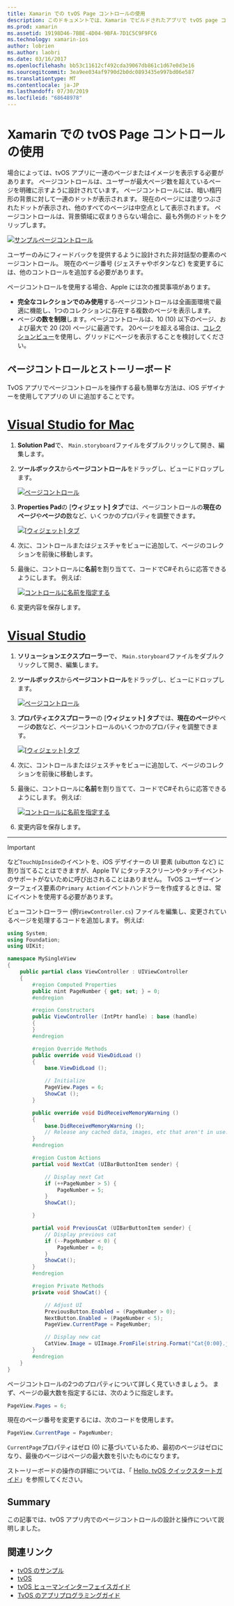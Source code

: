 ```yaml
---
title: Xamarin での tvOS Page コントロールの使用
description: このドキュメントでは、Xamarin でビルドされたアプリで tvOS page コントロールを操作する方法について説明します。 ページコントロールの概要を説明し、ストーリーボードで設定する方法について説明し、ページ変更イベントに応答する方法について説明します。
ms.prod: xamarin
ms.assetid: 19198D46-7BBE-4D04-9BFA-7D1C5C9F9FC6
ms.technology: xamarin-ios
author: lobrien
ms.author: laobri
ms.date: 03/16/2017
ms.openlocfilehash: bb53c11612cf492cda39067db861c1d67e0d3e16
ms.sourcegitcommit: 3ea9ee034af9790d2b0dc0893435e997bd06e587
ms.translationtype: MT
ms.contentlocale: ja-JP
ms.lasthandoff: 07/30/2019
ms.locfileid: "68648978"
---
```

# <a name="working-with-tvos-page-controls-in-xamarin"></a>Xamarin での tvOS Page コントロールの使用

場合によっては、tvOS アプリに一連のページまたはイメージを表示する必要があります。 ページコントロールは、ユーザーが最大ページ数を超えているページを明確に示すように設計されています。 ページコントロールには、暗い楕円形の背景に対して一連のドットが表示されます。 現在のページには塗りつぶされたドットが表示され、他のすべてのページは中空点として表示されます。 ページコントロールは、背景領域に収まりきらない場合に、最も外側のドットをクリップします。

[![](page-controls-images/page01.png "サンプルページコントロール")](page-controls-images/page01.png#lightbox)

ユーザーのみにフィードバックを提供するように設計された非対話型の要素のページコントロール。 現在のページ番号 (ジェスチャやボタンなど) を変更するには、他のコントロールを追加する必要があります。

ページコントロールを使用する場合、Apple には次の推奨事項があります。

- **完全なコレクションでのみ使用**する-ページコントロールは全画面環境で最適に機能し、1つのコレクションに存在する複数のページを表示します。
- ページ**の数を制限**します。ページコントロールは、10 (10) 以下のページ、および最大で 20 (20) ページに最適です。 20ページを超える場合は、[コレクションビュー](~/ios/tvos/user-interface/collection-views.md)を使用し、グリッドにページを表示することを検討してください。

<a name="Page-Controls-and-Storyboards" />

## <a name="page-controls-and-storyboards"></a>ページコントロールとストーリーボード

TvOS アプリでページコントロールを操作する最も簡単な方法は、iOS デザイナーを使用してアプリの UI に追加することです。

# <a name="visual-studio-for-mactabmacos"></a>[Visual Studio for Mac](#tab/macos)

    
1. **Solution Pad**で、 `Main.storyboard`ファイルをダブルクリックして開き、編集します。
1. **ツールボックス**から**ページコントロール**をドラッグし、ビューにドロップします。 

    [![](page-controls-images/page02.png "ページコントロール")](page-controls-images/page02.png#lightbox)
1. **Properties Pad**の [**ウィジェット] タブ**では、ページコントロールの**現在のページ**や**ページの**数など、いくつかのプロパティを調整できます。 

    [![](page-controls-images/page03.png "[ウィジェット] タブ")](page-controls-images/page03.png#lightbox)
1. 次に、コントロールまたはジェスチャをビューに追加して、ページのコレクションを前後に移動します。
1. 最後に、コントロールに**名前**を割り当てて、コードでC#それらに応答できるようにします。 例えば: 

    [![](page-controls-images/page04.png "コントロールに名前を指定する")](page-controls-images/page04.png#lightbox)
1. 変更内容を保存します。
    

# <a name="visual-studiotabwindows"></a>[Visual Studio](#tab/windows)

    
1. **ソリューションエクスプローラー**で、 `Main.storyboard`ファイルをダブルクリックして開き、編集します。
1. **ツールボックス**から**ページコントロール**をドラッグし、ビューにドロップします。 

    [![](page-controls-images/page02-vs.png "ページコントロール")](page-controls-images/page02-vs.png#lightbox)
1. **プロパティエクスプローラー**の [**ウィジェット] タブ**では、**現在のページ**やページ**の**数など、ページコントロールのいくつかのプロパティを調整できます。 

    [![](page-controls-images/page03-vs.png "[ウィジェット] タブ")](page-controls-images/page03-vs.png#lightbox)
1. 次に、コントロールまたはジェスチャをビューに追加して、ページのコレクションを前後に移動します。
1. 最後に、コントロールに**名前**を割り当てて、コードでC#それらに応答できるようにします。 例えば: 

    [![](page-controls-images/page04-vs.png "コントロールに名前を指定する")](page-controls-images/page04-vs.png#lightbox)
1. 変更内容を保存します。
    

-----

> [!IMPORTANT]
> など`TouchUpInside`のイベントを、iOS デザイナーの UI 要素 (uibutton など) に割り当てることはできますが、Apple TV にタッチスクリーンやタッチイベントのサポートがないために呼び出されることはありません。 TvOS ユーザーインターフェイス要素の`Primary Action`イベントハンドラーを作成するときは、常にイベントを使用する必要があります。

ビューコントローラー (例`ViewController.cs`) ファイルを編集し、変更されているページを処理するコードを追加します。 例えば:

```csharp
using System;
using Foundation;
using UIKit;

namespace MySingleView
{
    public partial class ViewController : UIViewController
    {
        #region Computed Properties
        public nint PageNumber { get; set; } = 0;
        #endregion

        #region Constructors
        public ViewController (IntPtr handle) : base (handle)
        {
        }
        #endregion

        #region Override Methods
        public override void ViewDidLoad ()
        {
            base.ViewDidLoad ();

            // Initialize
            PageView.Pages = 6;
            ShowCat ();
        }

        public override void DidReceiveMemoryWarning ()
        {
            base.DidReceiveMemoryWarning ();
            // Release any cached data, images, etc that aren't in use.
        }
        #endregion

        #region Custom Actions
        partial void NextCat (UIBarButtonItem sender) {

            // Display next Cat
            if (++PageNumber > 5) {
                PageNumber = 5;
            }
            ShowCat();

        }

        partial void PreviousCat (UIBarButtonItem sender) {
            // Display previous cat
            if (--PageNumber < 0) {
                PageNumber = 0;
            }
            ShowCat();
        }
        #endregion

        #region Private Methods
        private void ShowCat() {

            // Adjust UI
            PreviousButton.Enabled = (PageNumber > 0);
            NextButton.Enabled = (PageNumber < 5);
            PageView.CurrentPage = PageNumber;

            // Display new cat
            CatView.Image = UIImage.FromFile(string.Format("Cat{0:00}.jpg",PageNumber+1));
        }
        #endregion
    }
}
```

ページコントロールの2つのプロパティについて詳しく見ていきましょう。 まず、ページの最大数を指定するには、次のように指定します。

```csharp
PageView.Pages = 6;
```

現在のページ番号を変更するには、次のコードを使用します。

```csharp
PageView.CurrentPage = PageNumber;
```

`CurrentPage`プロパティはゼロ (0) に基づいているため、最初のページはゼロになり、最後のページはページの最大数を引いたものになります。

ストーリーボードの操作の詳細については、「 [Hello, tvOS クイックスタートガイド](~/ios/tvos/get-started/hello-tvos.md)」を参照してください。 

<a name="Summary" />

## <a name="summary"></a>Summary

この記事では、tvOS アプリ内でのページコントロールの設計と操作について説明しました。



## <a name="related-links"></a>関連リンク

- [tvOS のサンプル](https://docs.microsoft.com/samples/browse/?products=xamarin&term=Xamarin.iOS+tvOS)
- [tvOS](https://developer.apple.com/tvos/)
- [tvOS ヒューマンインターフェイスガイド](https://developer.apple.com/tvos/human-interface-guidelines/)
- [TvOS のアプリプログラミングガイド](https://developer.apple.com/library/prerelease/tvos/documentation/General/Conceptual/AppleTV_PG/)
